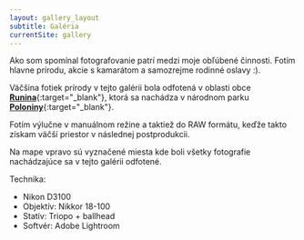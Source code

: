 ```yaml
---
layout: gallery_layout
subtitle: Galéria
currentSite: gallery
---
```


Ako som spomínal fotografovanie patrí medzi moje obľúbené činnosti. Fotím hlavne prírodu, akcie s kamarátom a samozrejme rodinné oslavy :).

Väčšina fotiek prírody v tejto galérii bola odfotená v oblasti obce [**Runina**](http://www.runina.sk/){:target="_blank"}, ktorá sa nachádza v národnom parku [**Poloniny**](http://www.sopsr.sk/nppoloniny/sk/uvod.php){:target="_blank"}.

Fotím výlučne v manuálnom režine a taktiež do RAW formátu, keďže takto získam väčší priestor v následnej postprodukcii.

Na mape vpravo sú vyznačené miesta kde boli všetky fotografie nachádzajúce sa v tejto galérii odfotené.

Technika:
* Nikon D3100
* Objektív: Nikkor 18-100
* Statív: Triopo + ballhead
* Softvér: Adobe Lightroom
